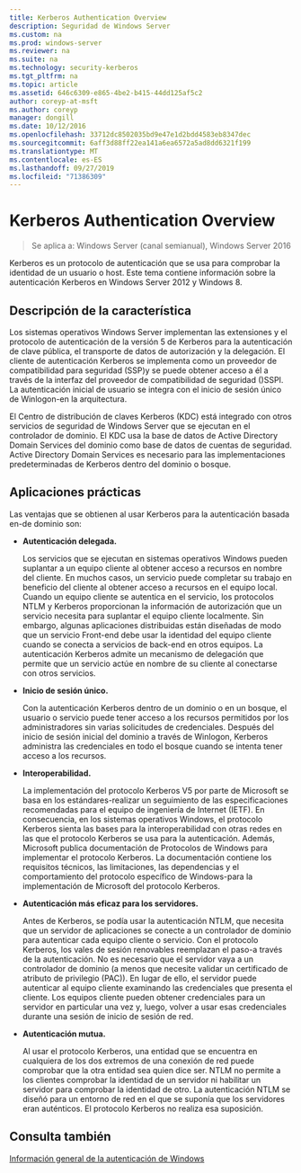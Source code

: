 ```yaml
---
title: Kerberos Authentication Overview
description: Seguridad de Windows Server
ms.custom: na
ms.prod: windows-server
ms.reviewer: na
ms.suite: na
ms.technology: security-kerberos
ms.tgt_pltfrm: na
ms.topic: article
ms.assetid: 646c6309-e865-4be2-b415-44dd125af5c2
author: coreyp-at-msft
ms.author: coreyp
manager: dongill
ms.date: 10/12/2016
ms.openlocfilehash: 33712dc8502035bd9e47e1d2bdd4583eb8347dec
ms.sourcegitcommit: 6aff3d88ff22ea141a6ea6572a5ad8dd6321f199
ms.translationtype: MT
ms.contentlocale: es-ES
ms.lasthandoff: 09/27/2019
ms.locfileid: "71386309"
---
```

# <a name="kerberos-authentication-overview"></a>Kerberos Authentication Overview

>Se aplica a: Windows Server (canal semianual), Windows Server 2016

Kerberos es un protocolo de autenticación que se usa para comprobar la identidad de un usuario o host. Este tema contiene información sobre la autenticación Kerberos en Windows Server 2012 y Windows 8.

## <a name="BKMK_OVER"></a>Descripción de la característica
Los sistemas operativos Windows Server implementan las extensiones y el protocolo de autenticación de la versión 5 de Kerberos para la autenticación de clave pública, el transporte de datos de autorización y la delegación. El cliente de autenticación Kerberos se implementa como un proveedor de compatibilidad para seguridad \(SSP\)y se puede obtener acceso a él a través de la interfaz del proveedor de compatibilidad de seguridad \(\)SSPI. La autenticación inicial de usuario se integra con el inicio de sesión único de Winlogon\-en la arquitectura.

El Centro de distribución de claves Kerberos \(KDC\) está integrado con otros servicios de seguridad de Windows Server que se ejecutan en el controlador de dominio. El KDC usa la base de datos de Active Directory Domain Services del dominio como base de datos de cuentas de seguridad. Active Directory Domain Services es necesario para las implementaciones predeterminadas de Kerberos dentro del dominio o bosque.

## <a name="kerb_tr_Kerb_Benefits"></a>Aplicaciones prácticas
Las ventajas que se obtienen al usar Kerberos para la autenticación basada en\-de dominio son:

-   **Autenticación delegada.**

    Los servicios que se ejecutan en sistemas operativos Windows pueden suplantar a un equipo cliente al obtener acceso a recursos en nombre del cliente. En muchos casos, un servicio puede completar su trabajo en beneficio del cliente al obtener acceso a recursos en el equipo local. Cuando un equipo cliente se autentica en el servicio, los protocolos NTLM y Kerberos proporcionan la información de autorización que un servicio necesita para suplantar el equipo cliente localmente. Sin embargo, algunas aplicaciones distribuidas están diseñadas de modo que un servicio Front\-end debe usar la identidad del equipo cliente cuando se conecta a servicios de back\-end en otros equipos. La autenticación Kerberos admite un mecanismo de delegación que permite que un servicio actúe en nombre de su cliente al conectarse con otros servicios.

-   **Inicio de sesión único.**

    Con la autenticación Kerberos dentro de un dominio o en un bosque, el usuario o servicio puede tener acceso a los recursos permitidos por los administradores sin varias solicitudes de credenciales. Después del inicio de sesión inicial del dominio a través de Winlogon, Kerberos administra las credenciales en todo el bosque cuando se intenta tener acceso a los recursos.

-   **Interoperabilidad.**

    La implementación del protocolo Kerberos V5 por parte de Microsoft se basa en los estándares\-realizar un seguimiento de las especificaciones recomendadas para el equipo de ingeniería de Internet \(IETF\). En consecuencia, en los sistemas operativos Windows, el protocolo Kerberos sienta las bases para la interoperabilidad con otras redes en las que el protocolo Kerberos se usa para la autenticación. Además, Microsoft publica documentación de Protocolos de Windows para implementar el protocolo Kerberos. La documentación contiene los requisitos técnicos, las limitaciones, las dependencias y el comportamiento del protocolo específico de Windows\-para la implementación de Microsoft del protocolo Kerberos.

-   **Autenticación más eficaz para los servidores.**

    Antes de Kerberos, se podía usar la autenticación NTLM, que necesita que un servidor de aplicaciones se conecte a un controlador de dominio para autenticar cada equipo cliente o servicio. Con el protocolo Kerberos, los vales de sesión renovables reemplazan el paso\-a través de la autenticación. No es necesario que el servidor vaya a un controlador de dominio \(a menos que necesite validar un certificado de atributo de privilegio \(PAC\)\). En lugar de ello, el servidor puede autenticar al equipo cliente examinando las credenciales que presenta el cliente. Los equipos cliente pueden obtener credenciales para un servidor en particular una vez y, luego, volver a usar esas credenciales durante una sesión de inicio de sesión de red.

-   **Autenticación mutua.**

    Al usar el protocolo Kerberos, una entidad que se encuentra en cualquiera de los dos extremos de una conexión de red puede comprobar que la otra entidad sea quien dice ser. NTLM no permite a los clientes comprobar la identidad de un servidor ni habilitar un servidor para comprobar la identidad de otro. La autenticación NTLM se diseñó para un entorno de red en el que se suponía que los servidores eran auténticos. El protocolo Kerberos no realiza esa suposición.

## <a name="see-also"></a>Consulta también
[Información general de la autenticación de Windows](../windows-authentication/windows-authentication-overview.md)


